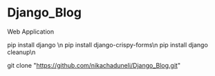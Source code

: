 # Django_Blog
Web Application

pip install django \n
pip install django-crispy-forms\n
pip install django cleanup\n

git clone "https://github.com/nikachaduneli/Django_Blog.git"

